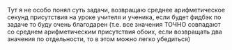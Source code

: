 Тут я не особо понял суть задачи, возвращаю среднее арифметическое секунд присутствия на уроке учителя и ученика, если будет фидбэк по задаче то буду очень благодарен (т.е. все значения ТОЧНО совпадают со среднем арифметическим присутствия обоих, если возвращать два значения по отдельности, то в этом можно легко убедиться)
